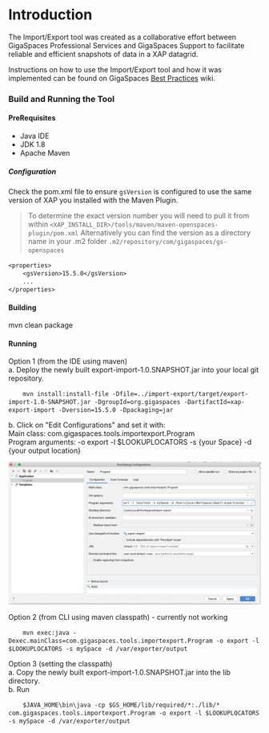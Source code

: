 # Introduction

The Import/Export tool was created as a collaborative effort between GigaSpaces Professional Services and GigaSpaces Support to facilitate reliable and efficient snapshots of data in a XAP datagrid.

Instructions on how to use the Import/Export tool and how it was implemented can be found on GigaSpaces [Best Practices](http://docs.gigaspaces.com/sbp/export-import-tool.html) wiki.

### Build and Running the Tool
#### PreRequisites
 * Java IDE
 * JDK 1.8
 * Apache Maven
 
##### Configuration
Check the pom.xml file to ensure `gsVersion` is configured to use the same version of XAP you installed with the Maven Plugin.

> To determine the exact version number you will need to pull it from within `<XAP_INSTALL_DIR>/tools/maven/maven-openspaces-plugin/pom.xml`
> Alternatively you can find the version as a directory name in your .m2 folder `.m2/repository/com/gigaspaces/gs-openspaces`


    <properties>
        <gsVersion>15.5.0</gsVersion>
        ...
    </properties>


#### Building

mvn clean package


#### Running

Option 1 (from the IDE using maven) <br/>
 a. Deploy the newly built export-import-1.0.SNAPSHOT.jar into your local git repository. <br/>

        mvn install:install-file -Dfile=../import-export/target/export-import-1.0-SNAPSHOT.jar -DgroupId=org.gigaspaces -DartifactId=xap-export-import -Dversion=15.5.0 -Dpackaging=jar
 b. Click on "Edit Configurations" and set it with: <br/>
 Main class: com.gigaspaces.tools.importexport.Program <br/>
 Program arguments: -o export -l $LOOKUPLOCATORS -s {your Space} -d {your output location} 

 ![snapshot](Pictures/Picture1.png)
 
 Option 2 (from CLI using maven classpath) - currently not working <br/>
 
        mvn exec:java -Dexec.mainClass=com.gigaspaces.tools.importexport.Program -o export -l $LOOKUPLOCATORS -s mySpace -d /var/exporter/output

Option 3 (setting the classpath) <br/>
 a. Copy the newly built export-import-1.0.SNAPSHOT.jar into the lib directory. <br/>
 b. Run <br/>
 
        $JAVA_HOME\bin\java -cp $GS_HOME/lib/required/*:./lib/* com.gigaspaces.tools.importexport.Program -o export -l $LOOKUPLOCATORS -s mySpace -d /var/exporter/output
